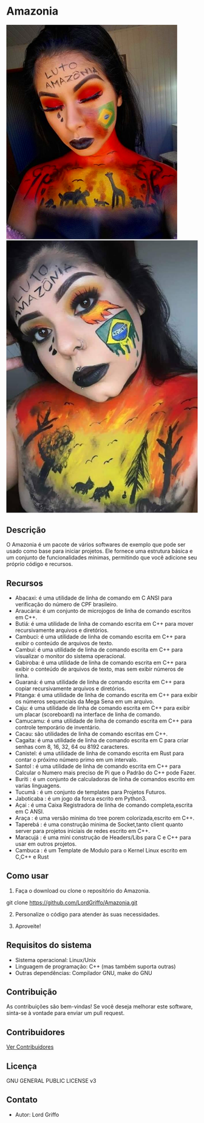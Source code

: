 # Amazonia
![Amazonia](logo/logo.png) ![Amazonia](logo/logo2.png)

## Descrição
O Amazonia é um pacote de vários softwares de exemplo que pode ser usado como base para iniciar projetos. Ele fornece uma estrutura básica e um conjunto de funcionalidades mínimas, permitindo que você adicione seu próprio código e recursos.

## Recursos
- Abacaxi: é uma utilidade de linha de comando em C ANSI para verificação do número de CPF brasileiro.
- Araucária: é um conjunto de microjogos de linha de comando escritos em C++.
- Butiá: é uma utilidade de linha de comando escrita em C++ para mover recursivamente arquivos e diretórios.
- Cambuci: é uma utilidade de linha de comando escrita em C++ para exibir o conteúdo de arquivos de texto.
- Cambuí: é uma utilidade de linha de comando escrita em C++ para visualizar o monitor do sistema operacional.
- Gabiroba: é uma utilidade de linha de comando escrita em C++ para exibir o conteúdo de arquivos de texto, mas sem exibir números de linha.
- Guaraná: é uma utilidade de linha de comando escrita em C++ para copiar recursivamente arquivos e diretórios.
- Pitanga: é uma utilidade de linha de comando escrita em C++ para exibir os números sequenciais da Mega Sena em um arquivo.
- Caju: é uma utilidade de linha de comando escrita em C++ para exibir um placar (scoreboard) na interface de linha de comando.
- Camucamu: é uma utilidade de linha de comando escrita em C++ para controle temporário de inventário.
- Cacau: são utilidades de linha de comando escritas em C++.
- Cagaita: é uma utilidade de linha de comando escrita em C para criar senhas com 8, 16, 32, 64 ou 8192 caracteres.
- Canistel: é uma utilidade de linha de comando escrita em Rust para contar o próximo número primo em um intervalo.
- Santol  : é uma utilidade de linha de comando escrita em C++ para Calcular o Numero mais preciso de Pi que o Padrão do C++ pode Fazer.
- Buriti : é um conjunto de calculadoras de linha de comandos escrito em varias linguagens.
- Tucumã : é um conjunto de templates para Projetos Futuros.
- Jaboticaba : é um jogo da forca escrito em Python3.
- Açai : é uma Caixa Registradora de linha de comando completa,escrita em C ANSI.
- Araça : é uma versão minima do tree porem colorizada,escrito em C++.
- Taperebá : é uma construção minima de Socket,tanto client quanto server para projetos iniciais de redes escrito em C++.
- Maracujá : é uma mini construção de Headers/Libs para C e C++ para usar em outros projetos.
- Cambuca : é um Template de Modulo para o Kernel Linux escrito em C,C++ e Rust

## Como usar
1. Faça o download ou clone o repositório do Amazonia.

git clone https://github.com/LordGriffo/Amazonia.git

2. Personalize o código para atender às suas necessidades.

3. Aproveite!

## Requisitos do sistema
- Sistema operacional: Linux/Unix
- Linguagem de programação: C++ (mas também suporta outras)
- Outras dependências: Compilador GNU, make do GNU

## Contribuição
As contribuições são bem-vindas! Se você deseja melhorar este software, sinta-se à vontade para enviar um pull request.

## Contribuidores

[Ver Contribuidores](https://github.com/LordGriffo/Amazonia/blob/main/CONTRIBUTORS.md)

## Licença
GNU GENERAL PUBLIC LICENSE v3

## Contato
- Autor: Lord Griffo

